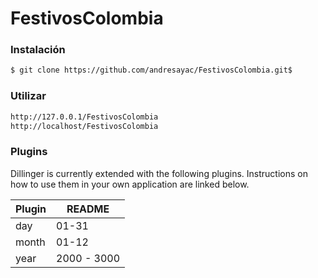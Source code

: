 # FestivosColombia

### Instalación

```sh
$ git clone https://github.com/andresayac/FestivosColombia.git$ 
```

### Utilizar

```sh
http://127.0.0.1/FestivosColombia
http://localhost/FestivosColombia
```

### Plugins

Dillinger is currently extended with the following plugins. Instructions on how to use them in your own application are linked below.

| Plugin | README |
| ------ | ------ |
| day | 01-31 |
| month | 01-12 |
| year | 2000 - 3000 |

